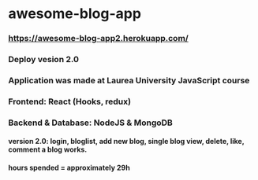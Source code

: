# awesome-blog-app
### https://awesome-blog-app2.herokuapp.com/
### Deploy vesion 2.0
### Application was made at Laurea University JavaScript course
### Frontend: React (Hooks, redux)
### Backend & Database: NodeJS & MongoDB
#### version 2.0: login, bloglist, add new blog, single blog view, delete, like, comment a blog works.


#### hours spended = approximately 29h


